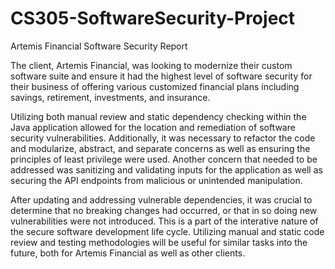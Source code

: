 # CS305-SoftwareSecurity-Project
Artemis Financial Software Security Report

The client, Artemis Financial, was looking to modernize their custom software suite and ensure it had the highest level of software security for their business of offering various customized financial plans including savings, retirement, investments, and insurance. 

Utilizing both manual review and static dependency checking within the Java application allowed for the location and remediation of software security vulnerabilities. Additionally, it was necessary to refactor the code and modularize, abstract, and separate concerns as well as ensuring the principles of least privilege were used. 
Another concern that needed to be addressed was sanitizing and validating inputs for the application as well as securing the API endpoints from malicious or unintended manipulation.

After updating and addressing vulnerable dependencies, it was crucial to determine that no breaking changes had occurred, or that in so doing new vulnerabilities were not introduced. This is a part of the interative nature of the secure software development life cycle. 
Utilizing manual and static code review and testing methodologies will be useful for similar tasks into the future, both for Artemis Financial as well as other clients.

